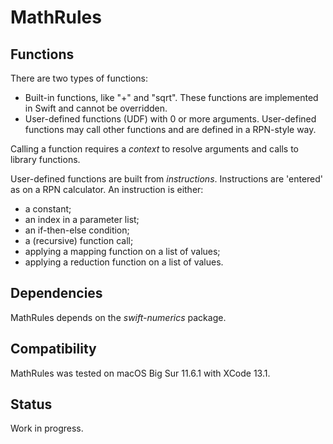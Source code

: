 # MathRules

## Functions

There are two types of functions:

* Built-in functions, like "+" and "sqrt". These functions are implemented in Swift and cannot be overridden.
* User-defined functions (UDF) with 0 or more arguments. User-defined functions may call other functions and are defined in a RPN-style way.

Calling a function requires a *context* to resolve arguments and calls to library functions.

User-defined functions are built from *instructions*. Instructions are 'entered' as on a RPN calculator. An instruction is either:

* a constant;
* an index in a parameter list;
* an if-then-else condition;
* a (recursive) function call;
* applying a mapping function on a list of values;
* applying a reduction function on a list of values.

## Dependencies

MathRules depends on the *swift-numerics* package.

## Compatibility

MathRules was tested on macOS Big Sur 11.6.1 with XCode 13.1.

## Status

Work in progress.
